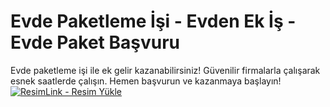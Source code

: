 # Evde Paketleme İşi - Evden Ek İş - Evde Paket Başvuru
Evde paketleme işi ile ek gelir kazanabilirsiniz! Güvenilir firmalarla çalışarak esnek saatlerde çalışın. Hemen başvurun ve kazanmaya başlayın!
<a href="https://resimlink.com/woTAUEZmjxq5" title="ResimLink - Resim Yükle"><img src="https://r.resimlink.com/woTAUEZmjxq5.png" title="ResimLink - Resim Yükle" alt="ResimLink - Resim Yükle"></a>
